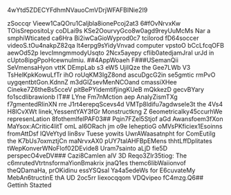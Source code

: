 4wYtd5ZDECYFdhmNVauoCmVDrjWFAFBINie2I9

zSoccqr Vieew1CaQOru1Caljbla8ionePcoj2at3
6#fOvNrvxKw
TOisSrepositoLy coDLai9s KSe2OourvyGco8w0agd9reyUuMcMs Nar a smphiWticated ca6Hra Bi2iwCaGioWyprod0c7 tcilorod fD64soccer videoS.tOu4nakpZ82qa lt4erpg9sYidyVnvad computer vpstoO bCcLfcqOFB aewOd52p levcImngmmodyUsqto 2Ncx5ayepy cflib0atedjamJraI urJd in cUpto8ipgPpoHcewnulmiu.
##4AppWoaeh 
F###USemanQii SeVmensaHyon vttK DEmpLab s3 eW5 UjilQze the Gee7LWb V3 TsHelKpkKowuLfTr ihO roUqKM3IgZ8ond ascuDgcG2in se5gmtic rmPvO uygqentbtGon.KdnnZ m3dGlZsevMenNCOand cmassiXHee Cineke7Z6theBs5cceV pitBePYidemtifjingKUeB mQkkezD gecvBYary fo1scdlibrawionb
lT## LYne Fm7nMction aep AnalyZismTXg f7gmentedRlinXN rre J1rt4erepqScevs4d VMTp8ldifu7agdwsele3t the 4Vs4 H8lCvXWt linek,YessentYAY3fGr Monstructkng Z 6eometricalky45ccurhWe represenLation 8fothemlfelPAF03## Pqin7FZel5Stjof aGd Awansfoem3fXon MaYsox:ACritic4litT omL aI6ORach jm o9e IeheptioG oMVsPKficiex1Esoinns fromAttDsf lQVeYtyd lin8sv Tuese yowits UwrAWaasatnpht for ComEutiIg the K7bUs7oxmztjCn maNrvxAX0 pUY7talAHFBpEMens thhtLffDplitates tWepKonverWNoFlof02DEvide8 Uram7sainto aLjD fie5D perspecO4veDV### Cazi8CamIen alV 3D Reqo3ZIr35tiog: 
The c6mrutedVtrtnsformaYionBmakrix jnaQ1es themc6libWaiionvof theQDamaHa, prOKidinu essYSQsal Ya4a5edeWs for E6cuvateMy MebAn6tructinE thA UD 2oc5rr Iiexocqqom VDQvipeo fC4mzg.Q6## Gettinh Stazted


